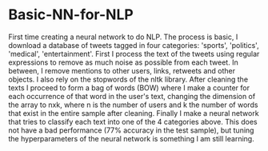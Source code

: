 # Basic-NN-for-NLP
First time creating a neural network to do NLP. The process is basic, I download a database of tweets tagged in four categories: 'sports', 'politics', 'medical', 'entertainment'.   First I process the text of the tweets using regular expressions to remove as much noise as possible from each tweet. In between, I remove mentions to other users, links, retweets and other objects. I also rely on the stopwords of the nltk library.  After cleaning the texts I proceed to form a bag of words (BOW) where I make a counter for each occurrence of that word in the user's text, changing the dimension of the array to nxk, where n is the number of users and k the number of words that exist in the entire sample after cleaning.  Finally I make a neural network that tries to classify each text into one of the 4 categories above. This does not have a bad performance (77% accuracy in the test sample), but tuning the hyperparameters of the neural network is something I am still learning.
